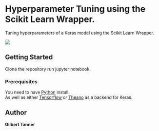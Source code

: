 # Hyperparameter Tuning using the Scikit Learn Wrapper.

Tuning hyperparameters of a Keras model using the Scikit Learn Wrapper.

![](https://firebasestorage.googleapis.com/v0/b/programmingwithgilbert.appspot.com/o/Videos%2FKeras%20Tutorials%2FKeras%20Hyperparameter%20Tuning%20using%20Scikit%20Learn%20Wrapper%2Foptimizer%20tuning%20results.png?alt=media&token=a0140179-ac86-4e9e-9d07-292b77c07313)

## Getting Started

Clone the repository run jupyter notebook.

### Prerequisites

You need to have [Python](https://www.python.org/) install.  
As well as either [Tensorflow](https://www.tensorflow.org/install/) or [Theano](http://deeplearning.net/software/theano/install.html) as a backend for Keras.  

## Author
 **Gilbert Tanner**
